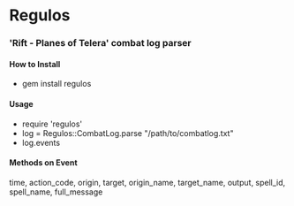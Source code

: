 # Regulos

### 'Rift - Planes of Telera' combat log parser


#### How to Install

* gem install regulos


#### Usage

* require 'regulos'
* log = Regulos::CombatLog.parse "/path/to/combatlog.txt"
* log.events


#### Methods on Event
  time, action_code, origin, target, origin_name, target_name, output, spell_id, spell_name, full_message
 


